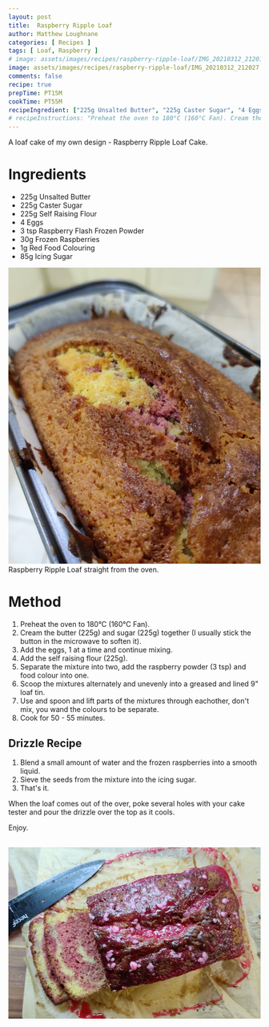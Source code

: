```yaml
---
layout: post
title:  Raspberry Ripple Loaf
author: Matthew Loughnane
categories: [ Recipes ]
tags: [ Loaf, Raspberry ]
# image: assets/images/recipes/raspberry-ripple-loaf/IMG_20210312_212016.jpg
image: assets/images/recipes/raspberry-ripple-loaf/IMG_20210312_212027.jpg
comments: false
recipe: true
prepTime: PT15M
cookTime: PT55M
recipeIngredient: ["225g Unsalted Butter", "225g Caster Sugar", "4 Eggs", "225g Self Raising Flour", "Raspberry Flash Frozen Powder", "Red Food Colouring", "85g Icing Sugar"]
# recipeInstructions: "Preheat the oven to 180°C (160°C Fan). Cream the butter (225g) and sugar (225g) together (I usually stick the button in the microwave to soften it). Add the eggs, 1 at a time and continue mixing. Add the self raising flour (225g). Add the whole zest of the lemon to the batter. Pour the mixture into a greased and lined 9" loaf tin. Cook for 50 - 55 minutes."
---
```


A loaf cake of my own design - Raspberry Ripple Loaf Cake.

# Ingredients

-   225g Unsalted Butter
-	225g Caster Sugar
-	225g Self Raising Flour
-	4 Eggs
-	3 tsp Raspberry Flash Frozen Powder
-	30g Frozen Raspberries
-	1g Red Food Colouring
-	85g Icing Sugar

![Raspberry Ripple Loaf](/assets/images/recipes/raspberry-ripple-loaf/IMG_20210312_200439.jpg)
Raspberry Ripple Loaf straight from the oven.

# Method

1. Preheat the oven to 180°C (160°C Fan).
2. Cream the butter (225g) and sugar (225g) together (I usually stick the button in the microwave to soften it).
3. Add the eggs, 1 at a time and continue mixing.
4. Add the self raising flour (225g).
5. Separate the mixture into two, add the raspberry powder (3 tsp) and food colour into one.
6. Scoop the mixtures alternately and unevenly into a greased and lined 9" loaf tin. 
7. Use and spoon and lift parts of the mixtures through eachother, don't mix, you wand the colours to be separate.
7. Cook for 50 - 55 minutes.

## Drizzle Recipe
1. Blend a small amount of water and the frozen raspberries into a smooth liquid.
2. Sieve the seeds from the mixture into the icing sugar.
2. That's it.

When the loaf comes out of the over, poke several holes with your cake tester and pour the drizzle over the top as it cools.

Enjoy.

<br/>

<div class="wider-image">
    <!-- <img class="featured-image lazyimg" src="/assets/images/recipes/raspberry-ripple-loaf/IMG_20210312_212027.jpg" alt="Zooming in on the Raspberry Ripple Loaf"> -->
    <img class="featured-image lazyimg" src="/assets/images/recipes/raspberry-ripple-loaf/IMG_20210312_212016.jpg" alt="Zooming in on the Raspberry Ripple Loaf">
</div>
